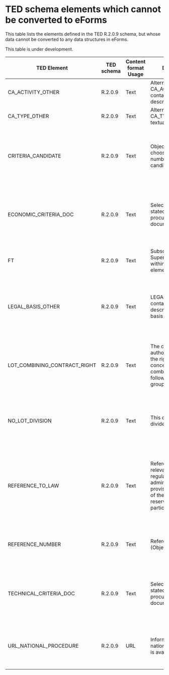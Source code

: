 # TED schema elements which cannot be converted to eForms

This table lists the elements defined in the TED R.2.0.9 schema, but whose data cannot be converted to any data structures in eForms.

This table is under development.

| TED Element | TED schema | Content format Usage | Description | Reason for inability to convert |
| --- | --- | --- | --- | --- |
| CA_ACTIVITY_OTHER | R.2.0.9 | Text | Alternative to CA_ACTIVITY, containing textual description | Cannot convert text to a code |
| CA_TYPE_OTHER | R.2.0.9 | Text | Alternative to CA_TYPE, containing textual description | Cannot convert text to a code |
| CRITERIA_CANDIDATE | R.2.0.9 | Text | Objective criteria for choosing the limited number of candidates | eForms does not record the criteria used for selecting candidates for the second stage |
| ECONOMIC_CRITERIA_DOC | R.2.0.9 | Text | Selection criteria as stated in the procurement documents | eForms does not allow for Selection Criteria to be contained in external documents |
| FT | R.2.0.9  | Text | Subscript and Superscript text within P (paragraph) elements | eForms does not support emphasised text. |
| LEGAL_BASIS_OTHER | R.2.0.9 | Text | LEGAL_BASIS_OTHER contains text which describes the legal basis for the notice | Cannot convert text to a code; eForms uses a codelist for Procedure Legal Basis (BT-01) |
| LOT_COMBINING_CONTRACT_RIGHT | R.2.0.9 | Text | The contracting authority reserves the right to award concessions combining the following lots or groups of lots - Text | Group of Lots described as text cannot be converted into a structural group of lots |
| NO_LOT_DIVISION | R.2.0.9  | Text | This contract is not divided into lots | No need to convert as no eForms output is required to state that there is no lot division |
| REFERENCE_TO_LAW | R.2.0.9 | Text | Reference to the relevant law, regulation or administrative provision (Execution of the service is reserved to a particular profession) | eForms does not have a BT to hold the reference to law for reserving the procurement for a particular profession |
| REFERENCE_NUMBER | R.2.0.9 | Text | Reference number (Object section) | eForms does not have a BT to hold a reference number |
| TECHNICAL_CRITERIA_DOC | R.2.0.9 | Text | Selection criteria as stated in the procurement documents | eForms does not allow for Selection Criteria to be contained in external documents |
| URL_NATIONAL_PROCEDURE | R.2.0.9 | URL | Information about national procedures is available at (URL) | eForms does not have a BT to hold a national procedure URL |

